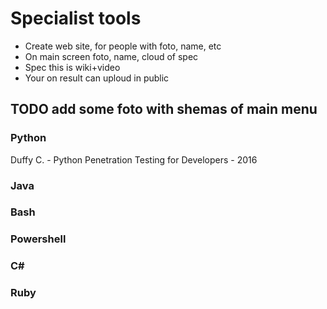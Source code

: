 # Specialist tools
* Create web site, for people with foto, name, etc
* On main screen foto, name, cloud of spec
* Spec this is wiki+video
* Your on result can uploud in public

## TODO add some foto with shemas of main menu
### Python
Duffy C. - Python Penetration Testing for Developers - 2016
### Java
### Bash
### Powershell
### C#
### Ruby
